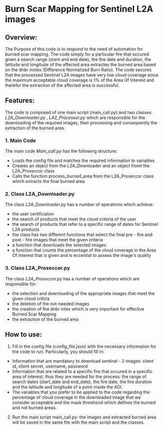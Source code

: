 
# **Burn Scar Mapping for Sentinel L2A images**
## **Overview**:
The Purpose of this code is to respond to the need of automation for burned scar mapping. The code simply for a particular fire that occured given a search range (stant and end date), the fire date and duration, the latitude and longitude of the affected area extractes the burned area based on the dnbr inxtex (Difference Normalized Burn Ratio). The code secures that the processed Sentinel L2A images have very low cloud coverage since the maximum acceptable cloud coverage is 1% of the Area Of Interest and therefor the extraction of the affected area is successful. 

## **Features**:
The code is composed of one main script (main_call.py) and two classes: _L2A_Downloader.py_ , _LA2_Processor.py_ which are responsible for the downloading of the required images, their processing and consequently the extraction of the burned area.

### **1. Main Code**
The main code _Main_call.py_ has the following structure:
- Loads the config file and matches the required information to variables
- Creates an object from the L2A_Downloader and an object fromt the L2A_Proseccor class
- Calls the function process_burned_area from the L2A_Proseccor class which extracts the final burned area     

### **2. Class L2A_Downloader.py**
The class _L2A_Downloader.py_ has a number of operations which achieve:
- the user certification
- the search of products that meet the cloud criteria of the user 
- the search of products that refer to a specific range of dates for Sentinel L2A products
- the class has two different functions that select the final pre - fire and post - fire images that meet the given criteria
- a function that downloads the selected images
- a function that counts the percentage of the cloud coverage in the Area Of Interest that is given and is eccential to assess the image's quality

### **3. Class L2A_Proseccor.py**
The class _L2A_Proseccor.py_ has a number of operations which are responsible for:  
- the selection and downloading of the appropriate images that meet the given cloud critiria
- the deletion of the not-needed images
- the creation of the dnbr intex which is very important for effective Burned Scar Mapping
- the extraction of the burned area     
  

## **How to use:**
1. Fill in the config file (config_file.json) with the necessary information for the code to run. Particularly, you should fill in:
- Information that are mandatory to download sentinel - 2 images: client id, client secret, username, password
- Information that are related to a specific fire that occured in a specific area of interest, thus they are needed for the process: the range of search dates (start_date and end_date), the fire date, the fire duration and the latitude and longitude of a point inside the AOI.
- The variables that you prefer to be applied to the code regarding the percentage of cloud coverage in the downloaded image that we consider acceptable and the mask threshond which defines the burned and not burned areas.

2. Run the main script main_call.py: the images and extracted burned area will be saved in the same file with the main script and the classes. 